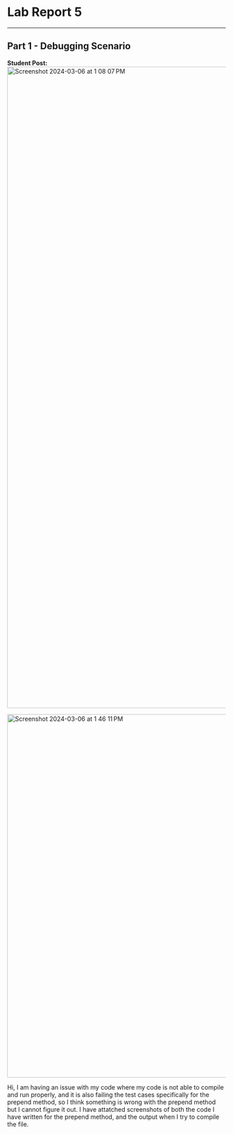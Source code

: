 # **Lab Report 5**
---
## **Part 1 - Debugging Scenario**

**Student Post:**
<img width="1478" alt="Screenshot 2024-03-06 at 1 08 07 PM" src="https://github.com/michael8758/cse15l-lab-reports/assets/152559576/4ebce403-3f99-41ae-ab3b-a6a45c720e84">

<img width="837" alt="Screenshot 2024-03-06 at 1 46 11 PM" src="https://github.com/michael8758/cse15l-lab-reports/assets/152559576/099d6011-9d9a-4163-aa3f-4370b6ae067d">


Hi, I am having an issue with my code where my code is not able to compile and run properly, and it is also failing the test cases specifically for the prepend method, so I think something is wrong with the prepend method but I cannot figure it out. I have attatched screenshots of both the code I have written for the prepend method, and the output when I try to compile the file.
